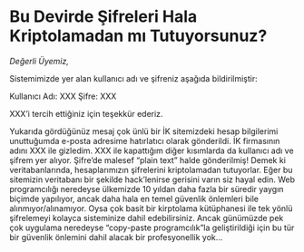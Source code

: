 # Bu Devirde Şifreleri Hala Kriptolamadan mı Tutuyorsunuz?

_Değerli Üyemiz,_

Sistemimizde yer alan kullanıcı adı ve şifreniz aşağıda bildirilmiştir:

Kullanıcı Adı: XXX
Şifre: XXX

XXX’i tercih ettiğiniz için teşekkür ederiz.

Yukarıda gördüğünüz mesaj çok ünlü bir İK sitemizdeki hesap bilgilerimi unuttuğumda e-posta adresime hatırlatıcı olarak 
gönderildi. İK firmasının adını XXX ile gizledim. XXX ile kapattığım diğer kısımlarda da kullanıcı adı ve şifrem yer 
alıyor. Şifre’de malesef “plain text” halde gönderilmiş! Demek ki veritabanlarında, hesaplarımızın şifrelerini kriptolamadan 
tutuyorlar. Eğer bu sitemizin veritabanı bir şekilde hack’lenirse gerisini varın siz hayal edin. Web programcılığı neredeyse 
ülkemizde 10 yıldan daha fazla bir süredir yaygın biçimde yapılıyor, ancak daha hala en temel güvenlik önlemleri bile 
alınmıyor/alınamıyor. Oysa çok basit bir kirptolama kütüphanesi ile tek yönlü şifrelemeyi kolayca sisteminize dahil 
edebilirsiniz. Ancak günümüzde pek çok uygulama neredeyse “copy-paste programcılık”la geliştirildiği için bu tür bir 
güvenlik önlemini dahil alacak bir profesyonellik yok…